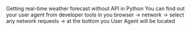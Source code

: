 Getting real-time weather forecast without API in Python
You can find out your user agent from developer tools in you browser -> network -> select any network requests -> at the bottom you User Agent will be located
